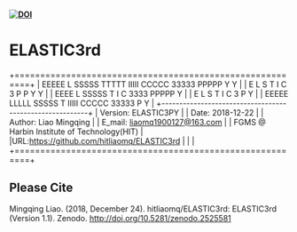 #### [![DOI](https://zenodo.org/badge/162978272.svg)](https://zenodo.org/badge/latestdoi/162978272)

# ELASTIC3rd

+=========================================================+
|  EEEEE L     SSSSS TTTTT IIIII CCCCC 33333 PPPPP Y   Y  |
|  E     L     S       T     I   C         3 P   P  Y Y   |
|  EEEE  L     SSSSS   T     I   C      3333 PPPPP   Y    |
|  E     L         S   T     I   C         3 P       Y    |
|  EEEEE LLLLL SSSSS   T   IIIII CCCCC 33333 P       Y    |
+---------------------------------------------------------+
|           Version: ELASTIC3PY                           |
|              Date: 2018-12-22                           |
|            Author: Liao Mingqing                        |
|            E_mail: liaomq1900127@163.com                |
|   FGMS @ Harbin Institute of Technology(HIT)            |
|URL:https://github.com/hitliaomq/ELASTIC3rd              |
|                                                         |
+=========================================================+



## Please Cite

Mingqing Liao. (2018, December 24). hitliaomq/ELASTIC3rd: ELASTIC3rd (Version 1.1). Zenodo. http://doi.org/10.5281/zenodo.2525581 
